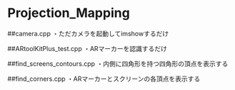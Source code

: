 Projection_Mapping
==================

##camera.cpp
・ただカメラを起動してimshowするだけ

##ARtoolKitPlus_test.cpp
・ARマーカーを認識するだけ

##find_screens_contours.cpp
・内側に四角形を持つ四角形の頂点を表示する

##find_corners.cpp
・ARマーカーとスクリーンの各頂点を表示する
